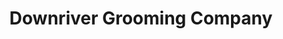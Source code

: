 ---
title: "Downriver Grooming Company"
url: /wyandotte/downriver-grooming-company/
shop: pet grooming
---